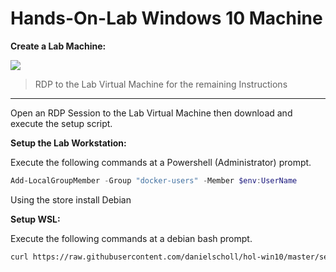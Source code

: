# Hands-On-Lab Windows 10 Machine


__Create a Lab Machine:__

<a href="https://portal.azure.com/#create/Microsoft.Template/uri/https%3A%2F%2Fraw.githubusercontent.com%2Fdanielscholl%2Fhol-win10%2Fmaster%2Fazuredeploy.json" target="_blank">
    <img src="http://azuredeploy.net/deploybutton.png"/>
</a>

> RDP to the Lab Virtual Machine for the remaining Instructions

---------------------------------------------------------------

Open an RDP Session to the Lab Virtual Machine then download and execute the setup script.

__Setup the Lab Workstation:__

Execute the following commands at a Powershell (Administrator) prompt.
```powershell
Add-LocalGroupMember -Group "docker-users" -Member $env:UserName
```

Using the store install Debian

__Setup WSL:__

Execute the following commands at a debian bash prompt.
```bash
curl https://raw.githubusercontent.com/danielscholl/hol-win10/master/setup.sh | bash
```